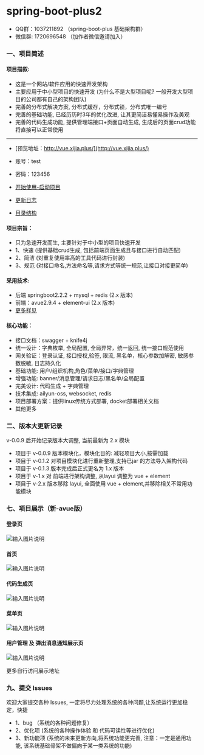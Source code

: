 # spring-boot-plus2

- QQ群：1037211892 （spring-boot-plus 基础架构群）
- 微信群: 1720696548 （加作者微信邀请加入）


### 一、项目简述

#### 项目描叙:
- 这是一个网站/软件应用的快速开发架构
- 主要应用于中小型项目的快速开发 (为什么不是大型项目呢? 一般开发大型项目的公司都有自己的架构团队)
- 完善的分布式解决方案, 分布式缓存，分布式锁，分布式唯一编号
- 完善的基础功能, 已经历历时3年的优化改进, 让其更简洁易懂易操作及美观 
- 完善的代码生成功能, 提供管理端接口+页面自动生成, 生成后的页面crud功能将直接可以正常使用


----------
- [预览地址：http://vue.xijia.plus/](http://vue.xijia.plus/)
- 账号：test  
- 密码：123456

- [开始使用-启动项目](https://gitee.com/wslxm/spring-boot-plus2/wikis/%E5%BC%80%E5%A7%8B%E4%BD%BF%E7%94%A8/%E5%90%AF%E5%8A%A8%E9%A1%B9%E7%9B%AE)
- [更新日志](https://gitee.com/wslxm/spring-boot-plus2/blob/master/%E7%9B%B8%E5%85%B3%E6%96%87%E6%A1%A3/%E6%9B%B4%E6%96%B0%E6%97%A5%E5%BF%97.md) 
- [目录结构](https://gitee.com/wslxm/spring-boot-plus2/blob/master/%E7%9B%B8%E5%85%B3%E6%96%87%E6%A1%A3/2.x%20%E7%89%88%E6%9C%AC%E7%9B%AE%E5%BD%95%E7%BB%93%E6%9E%84.md) 


#### 项目宗旨：
 - 只为急速开发而生, 主要针对于中小型的项目快速开发
 - 1、快速 (提供基础crud生成, 包括前端页面生成且与接口进行自动匹配)
 - 2、简洁 (对重复使用率高的工具代码进行封装)
 - 3、规范 (对接口命名,方法命名等,请求方式等统一规范,让接口对接更简单)


#### 采用技术:
- 后端 springboot2.2.2 + mysql + redis (2.x 版本)
- 前端：avue2.9.4 + element-ui  (2.x 版本)
- [更多祥见](https://gitee.com/wslxm/spring-boot-plus2/wikis/%E5%BC%80%E5%A7%8B%E4%BD%BF%E7%94%A8/%E9%87%87%E7%94%A8%E6%8A%80%E6%9C%AF
) 

#### 核心功能：
- 接口文档：swagger + knife4j
- 统一设计：字典枚举, 全局配置, 全局异常，统一返回,  统一接口规范使用
- 网关验证：登录认证, 接口授权,验签, 限流, 黑名单，核心参数加解密, 敏感参数脱敏, 日志持久化
- 基础功能: 用户/组织机构,角色/菜单/接口/字典管理
- 增强功能: banner/消息管理/请求日志/黑名单/全局配置
- 完美设计: 代码生成 + 字典管理 
- 技术集成: ailyun-oss, websocket, redis
- 项目部署方案：提供linux传统方式部署, docket部署相关文档
- 其他更多


### 二、版本大更新记录
v-0.0.9 后开始记录版本大调整, 当前最新为 2.x 模块
- 项目于 v-0.0.9 版本模块化，模块化目的: 减轻项目大小,按需加载
- 项目于 v-0.1.2 对项目模块化进行重新整理,支持已jar 的方法导入架构代码
- 项目于 v-0.1.3 版本完成后正式更名为 1.x 版本
- 项目于 v-1.x 对 前端进行架构调整, 从layui 调整为 vue + element 
- 项目于 v-2.x 版本移除 layui, 全面使用 vue + element,并移除相关不常用功能模块


### 七、项目展示（新-avue版）

#### 登录页
![输入图片说明](https://images.gitee.com/uploads/images/2021/1208/201521_b4b0a90f_2208600.png "屏幕截图.png")

#### 首页

![输入图片说明](https://images.gitee.com/uploads/images/2021/1208/201610_83f931fa_2208600.png "屏幕截图.png")

#### 代码生成页

![输入图片说明](https://images.gitee.com/uploads/images/2021/1208/201654_cc2aa4fe_2208600.png "屏幕截图.png")

#### 菜单页

![输入图片说明](https://images.gitee.com/uploads/images/2021/1208/201741_80321125_2208600.png "屏幕截图.png")

#### 用户管理 及 弹出消息通知展示页
![输入图片说明](https://images.gitee.com/uploads/images/2021/1208/201902_11d194f7_2208600.png "屏幕截图.png")

更多自行访问展示地址

### 九、提交 lssues 

欢迎大家提交各种 lssues, 一定将尽力处理系统的各种问题,让系统运行更加稳定，快捷
- 1、bug （系统的各种问题修复）
- 2、优化项 (系统的各种操作体验 和 代码可读性等进行优化)
- 3、新功能项 (系统的未来更新方向,将系统功能更完善, 注意：一定是通用功能, 该系统基础骨架不做偏向于某一类系统的功能)

